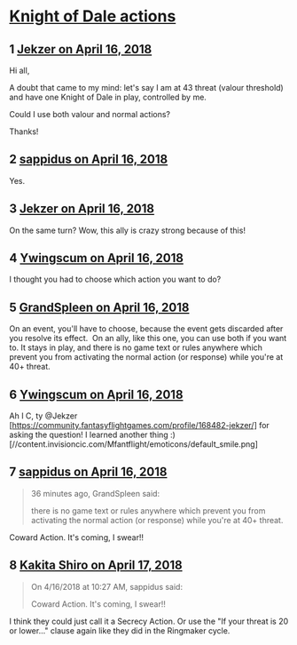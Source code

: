 # [Knight of Dale actions](https://community.fantasyflightgames.com/topic/273682-knight-of-dale-actions/)

## 1 [Jekzer on April 16, 2018](https://community.fantasyflightgames.com/topic/273682-knight-of-dale-actions/?do=findComment&comment=3286577)

Hi all,

A doubt that came to my mind: let's say I am at 43 threat (valour threshold) and have one Knight of Dale in play, controlled by me.

Could I use both valour and normal actions?

Thanks!

## 2 [sappidus on April 16, 2018](https://community.fantasyflightgames.com/topic/273682-knight-of-dale-actions/?do=findComment&comment=3286580)

Yes.

## 3 [Jekzer on April 16, 2018](https://community.fantasyflightgames.com/topic/273682-knight-of-dale-actions/?do=findComment&comment=3286583)

On the same turn? Wow, this ally is crazy strong because of this!

## 4 [Ywingscum on April 16, 2018](https://community.fantasyflightgames.com/topic/273682-knight-of-dale-actions/?do=findComment&comment=3286699)

I thought you had to choose which action you want to do?

## 5 [GrandSpleen on April 16, 2018](https://community.fantasyflightgames.com/topic/273682-knight-of-dale-actions/?do=findComment&comment=3286701)

On an event, you'll have to choose, because the event gets discarded after you resolve its effect.  On an ally, like this one, you can use both if you want to. It stays in play, and there is no game text or rules anywhere which prevent you from activating the normal action (or response) while you're at 40+ threat.

## 6 [Ywingscum on April 16, 2018](https://community.fantasyflightgames.com/topic/273682-knight-of-dale-actions/?do=findComment&comment=3286751)

Ah I C, ty @Jekzer [https://community.fantasyflightgames.com/profile/168482-jekzer/] for asking the question! I learned another thing :) [//content.invisioncic.com/Mfantflight/emoticons/default_smile.png]

## 7 [sappidus on April 16, 2018](https://community.fantasyflightgames.com/topic/273682-knight-of-dale-actions/?do=findComment&comment=3286756)

> 36 minutes ago, GrandSpleen said:
> 
> there is no game text or rules anywhere which prevent you from activating the normal action (or response) while you're at 40+ threat.

Coward Action. It's coming, I swear!!

## 8 [Kakita Shiro on April 17, 2018](https://community.fantasyflightgames.com/topic/273682-knight-of-dale-actions/?do=findComment&comment=3288245)

> On 4/16/2018 at 10:27 AM, sappidus said:
> 
> Coward Action. It's coming, I swear!!

I think they could just call it a Secrecy Action. Or use the "If your threat is 20 or lower..." clause again like they did in the Ringmaker cycle.


